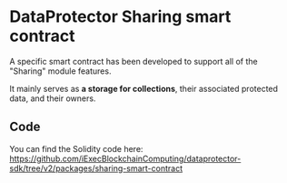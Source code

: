 # DataProtector Sharing smart contract

A specific smart contract has been developed to support all of the "Sharing"
module features.

It mainly serves as **a storage for collections**, their associated protected
data, and their owners.

## Code

You can find the Solidity code here:
https://github.com/iExecBlockchainComputing/dataprotector-sdk/tree/v2/packages/sharing-smart-contract
